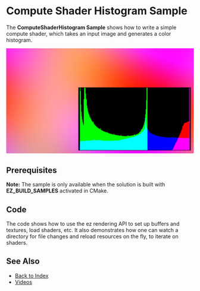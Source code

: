 # Compute Shader Histogram Sample

The **ComputeShaderHistogram Sample** shows how to write a simple compute shader, which takes an input image and generates a color histogram.

![CsHistogram](media/cs-histogram.jpg)

## Prerequisites

**Note:** The sample is only available when the solution is built with **EZ_BUILD_SAMPLES** activated in CMake.

## Code

The code shows how to use the ez rendering API to set up buffers and textures, load shaders, etc. It also demonstrates how one can watch a directory for file changes and reload resources on the fly, to iterate on shaders.

## See Also

* [Back to Index](../index.md)
* [Videos](../appendix/videos.md)